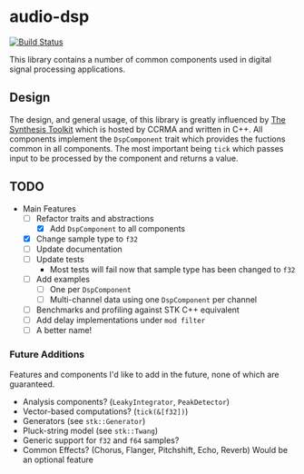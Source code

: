 # audio-dsp
[![Build Status](https://travis-ci.org/brianuosseph/audio-dsp.svg)](https://travis-ci.org/brianuosseph/audio-dsp)

This library contains a number of common components used in digital signal processing applications.

## Design
The design, and general usage, of this library is greatly influenced by [The Synthesis Toolkit](https://ccrma.stanford.edu/software/stk/index.html) which is hosted by CCRMA and written in C++. All components implement the `DspComponent` trait which provides the fuctions common in all components. The most important being `tick` which passes input to be processed by the component and returns a value.

## TODO
- Main Features
  - [ ] Refactor traits and abstractions
    - [x] Add `DspComponent` to all components
  - [x] Change sample type to `f32`
  - [ ] Update documentation
  - [ ] Update tests
    - Most tests will fail now that sample type has been changed to `f32`
  - [ ] Add examples
    - [ ] One per `DspComponent`
    - [ ] Multi-channel data using one `DspComponent` per channel
  - [ ] Benchmarks and profiling against STK C++ equivalent
  - [ ] Add delay implementations under `mod filter`
  - [ ] A better name!

### Future Additions
Features and components I'd like to add in the future, none of which are guaranteed.

- Analysis components? (`LeakyIntegrator`, `PeakDetector`)
- Vector-based computations? (`tick(&[f32])`)
- Generators (see `stk::Generator`)
- Pluck-string model (see `stk::Twang`)
- Generic support for `f32` and `f64` samples?
- Common Effects? (Chorus, Flanger, Pitchshift, Echo, Reverb) Would be an optional feature